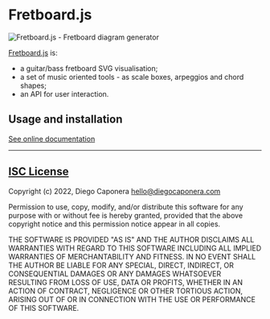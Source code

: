 # Fretboard.js

![Fretboard.js - Fretboard diagram generator][icon]

[Fretboard.js][homepage] is:

-   a guitar/bass fretboard SVG visualisation;
-   a set of music oriented tools - as scale boxes, arpeggios and chord shapes;
-   an API for user interaction.

## Usage and installation

[See online documentation][docs]

---

## [ISC License](https://spdx.org/licenses/ISC)

Copyright (c) 2022, Diego Caponera <hello@diegocaponera.com>

Permission to use, copy, modify, and/or distribute this software for any purpose with or without fee is hereby granted, provided that the above copyright notice and this permission notice appear in all copies.

THE SOFTWARE IS PROVIDED "AS IS" AND THE AUTHOR DISCLAIMS ALL WARRANTIES WITH REGARD TO THIS SOFTWARE INCLUDING ALL IMPLIED WARRANTIES OF MERCHANTABILITY AND FITNESS. IN NO EVENT SHALL THE AUTHOR BE LIABLE FOR ANY SPECIAL, DIRECT, INDIRECT, OR CONSEQUENTIAL DAMAGES OR ANY DAMAGES WHATSOEVER RESULTING FROM LOSS OF USE, DATA OR PROFITS, WHETHER IN AN ACTION OF CONTRACT, NEGLIGENCE OR OTHER TORTIOUS ACTION, ARISING OUT OF OR IN CONNECTION WITH THE USE OR PERFORMANCE OF THIS SOFTWARE.

[homepage]: https://moonwave99.github.io/fretboard.js/
[icon]: https://moonwave99.github.io/fretboard.js/assets/icon.svg
[docs]: https://moonwave99.github.io/fretboard.js/documentation-fretboard.html
